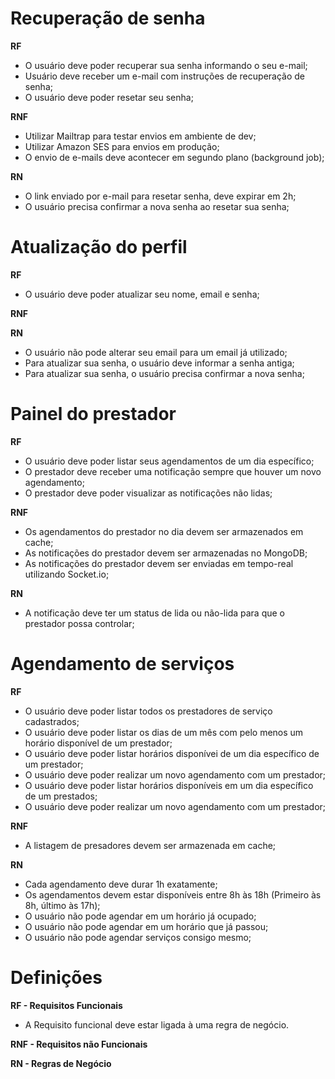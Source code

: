 # Recuperação de senha

**RF**
 - O usuário deve poder recuperar sua senha informando o seu e-mail;
 - Usuário deve receber um e-mail com instruções de recuperação de senha;
 - O usuário deve poder resetar seu senha;

**RNF**
 - Utilizar Mailtrap para testar envios em ambiente de dev;
 - Utilizar Amazon SES para envios em produção;
 - O envio de e-mails deve acontecer em segundo plano (background job);

**RN**
- O link enviado por e-mail para resetar senha, deve expirar em 2h;
- O usuário precisa confirmar a nova senha ao resetar sua senha;

# Atualização do perfil
**RF**
- O usuário deve poder atualizar seu nome, email e senha;

**RNF**

**RN**
- O usuário não pode alterar seu email para um email já utilizado;
- Para atualizar sua senha, o usuário deve informar a senha antiga;
- Para atualizar sua senha, o usuário precisa confirmar a nova senha;


# Painel do prestador

**RF**

- O usuário deve poder listar seus agendamentos de um dia específico;
- O prestador deve receber uma notificação sempre que houver um novo agendamento;
- O prestador deve poder visualizar as notificações não lidas;

**RNF**

- Os agendamentos do prestador no dia devem ser armazenados em cache;
- As notificações do prestador devem ser armazenadas no MongoDB;
- As notificações do prestador devem ser enviadas em tempo-real utilizando Socket.io;

**RN**

- A notificação deve ter um status de lida ou não-lida para que o prestador possa controlar;

# Agendamento de serviços

**RF**

- O usuário deve poder listar todos os prestadores de serviço cadastrados;
- O usuário deve poder listar os dias de um mês com pelo menos um horário disponível de um prestador;
- O usuário deve poder listar horários disponívei de um dia específico de um prestador;
- O usuário deve poder realizar um novo agendamento com um prestador;
- O usuário deve poder listar horários disponíveis em um dia específico de um prestados;
- O usuário deve poder realizar um novo agendamento com um prestador;

**RNF**

- A listagem de presadores devem ser armazenada em cache;

**RN**

- Cada agendamento deve durar 1h exatamente;
- Os agendamentos devem estar disponíveis entre 8h às 18h (Primeiro às 8h, último às 17h);
- O usuário não pode agendar em um horário já ocupado;
- O usuário não pode agendar em um horário que já passou;
- O usuário não pode agendar serviços consigo mesmo;


# Definições

**RF - Requisitos Funcionais**

- A Requisito funcional deve estar ligada à uma regra de negócio.

**RNF - Requisitos não Funcionais**

**RN - Regras de Negócio**
